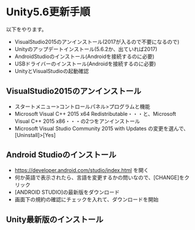 # Unity5.6更新手順
以下をやります。

- VisualStudio2015のアンインストール(2017が入るので不要になるので)
- Unityのアップデートインストール(5.6.2か、出ていれば2017)
- AndroidStudioのインストール(Androidを接続するのに必要)
- USBドライバーのインストール(Androidを接続するのに必要)
- UnityとVisualStudioの起動確認

## VisualStudio2015のアンインストール
- スタートメニュー>コントロールパネル>プログラムと機能
- Microsoft Visual C++ 2015 x64 Redistributable・・・と、Microsoft Visual C++ 2015 x86・・・の2つをアンインストール
- Microsoft Visual Studio Community 2015 with Updates の変更を選んで、[Uninstall]>[Yes]

## Android Studioのインストール
- https://developer.android.com/studio/index.html を開く
- 何か英語で表示されたら、言語を変更するかの問いなので、[CHANGE]をクリック
- [ANDROID STUDIO]の最新版をダウンロード
- 画面下の規約の確認にチェックを入れて、ダウンロードを開始

## Unity最新版のインストール

